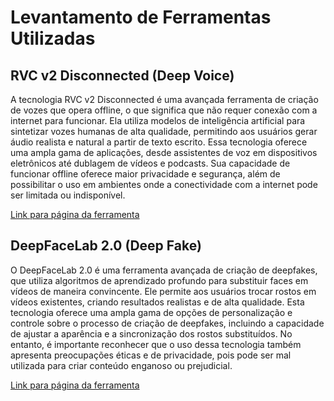 # Levantamento de Ferramentas Utilizadas

## RVC v2 Disconnected (Deep Voice)
A tecnologia RVC v2 Disconnected é uma avançada ferramenta de criação de vozes que opera offline, o que significa que não requer conexão com a internet para funcionar. Ela utiliza modelos de inteligência artificial para sintetizar vozes humanas de alta qualidade, permitindo aos usuários gerar áudio realista e natural a partir de texto escrito. Essa tecnologia oferece uma ampla gama de aplicações, desde assistentes de voz em dispositivos eletrônicos até dublagem de vídeos e podcasts. Sua capacidade de funcionar offline oferece maior privacidade e segurança, além de possibilitar o uso em ambientes onde a conectividade com a internet pode ser limitada ou indisponível.

[Link para página da ferramenta](https://colab.research.google.com/drive/1XIPCP9ken63S7M6b5ui1b36Cs17sP-NS)

## DeepFaceLab 2.0 (Deep Fake)
O DeepFaceLab 2.0 é uma ferramenta avançada de criação de deepfakes, que utiliza algoritmos de aprendizado profundo para substituir faces em vídeos de maneira convincente. Ele permite aos usuários trocar rostos em vídeos existentes, criando resultados realistas e de alta qualidade. Esta tecnologia oferece uma ampla gama de opções de personalização e controle sobre o processo de criação de deepfakes, incluindo a capacidade de ajustar a aparência e a sincronização dos rostos substituídos. No entanto, é importante reconhecer que o uso dessa tecnologia também apresenta preocupações éticas e de privacidade, pois pode ser mal utilizada para criar conteúdo enganoso ou prejudicial.

[Link para página da ferramenta](https://www.deepfakevfx.com/downloads/deepfacelab/)
